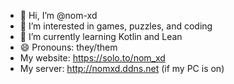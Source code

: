 - 👋 Hi, I’m @nom-xd
- 👀 I’m interested in games, puzzles, and coding
- 🌱 I’m currently learning Kotlin and Lean
- 😄 Pronouns: they/them
- My website: https://solo.to/nom_xd
- My server: http://nomxd.ddns.net  (if my PC is on)
<!---
nom-xd/nom-xd is a ✨ special ✨ repository because its `README.md` (this file) appears on your GitHub profile.
You can click the Preview link to take a look at your changes.
--->

